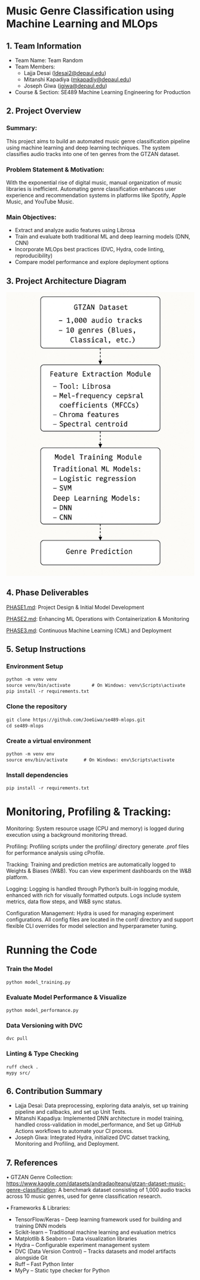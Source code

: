 # Music Genre Classification using Machine Learning and MLOps
## 1. Team Information
- Team Name: Team Random
- Team Members: 
  - Lajja Desai (ldesai2@depaul.edu)
  - Mitanshi Kapadiya (mkapadiy@depaul.edu)
  - Joseph Giwa (jgiwa@depaul.edu)
- Course & Section: SE489 Machine Learning Engineering for Production              

## 2. Project Overview
### Summary:  
  This project aims to build an automated music genre classification pipeline using machine learning and deep learning techniques. The system classifies audio tracks into one of ten genres from the GTZAN dataset.

### Problem Statement & Motivation:  
  With the exponential rise of digital music, manual organization of music libraries is inefficient. Automating genre classification enhances user experience and recommendation systems in platforms like Spotify, Apple Music, and YouTube Music.

### Main Objectives:  
  - Extract and analyze audio features using Librosa  
  - Train and evaluate both traditional ML and deep learning models (DNN, CNN)  
  - Incorporate MLOps best practices (DVC, Hydra, code linting, reproducibility)  
  - Compare model performance and explore deployment options

## 3. Project Architecture Diagram

![alt text](https://github.com/JoeGiwa/se489-mlops/blob/main/img_1.jpeg)

## 4. Phase Deliverables

[PHASE1.md](https://github.com/JoeGiwa/se489-mlops/blob/main/PHASE1.md): Project Design & Initial Model Development

[PHASE2.md](https://github.com/JoeGiwa/se489-mlops/blob/main/PHASE2.md): Enhancing ML Operations with Containerization & Monitoring

[PHASE3.md](): Continuous Machine Learning (CML) and Deployment

## 5. Setup Instructions

### Environment Setup
```
python -m venv venv
source venv/bin/activate        # On Windows: venv\Scripts\activate
pip install -r requirements.txt
```

### Clone the repository
```
git clone https://github.com/JoeGiwa/se489-mlops.git
cd se489-mlops
```
### ⁠Create a virtual environment
```
python -m venv env
source env/bin/activate      # On Windows: env\Scripts\activate
```

### Install dependencies
```
pip install -r requirements.txt
```

# Monitoring, Profiling & Tracking:

Monitoring:
System resource usage (CPU and memory) is logged during execution using a background monitoring thread.

Profiling:
Profiling scripts under the profiling/ directory generate .prof files for performance analysis using cProfile.

Tracking:
Training and prediction metrics are automatically logged to Weights & Biases (W&B). You can view experiment dashboards on the W&B platform.

Logging:
Logging is handled through Python’s built-in logging module, enhanced with rich for visually formatted outputs. Logs include system metrics, data flow steps, and W&B sync status.

Configuration Management:
Hydra is used for managing experiment configurations. All config files are located in the conf/ directory and support flexible CLI overrides for model selection and hyperparameter tuning.

# Running the Code
### Train the Model
```
python model_training.py
```
### Evaluate Model Performance & Visualize
```
python model_performance.py
```
### Data Versioning with DVC
```
dvc pull
```
### Linting & Type Checking
```
ruff check .
mypy src/
```

## 6. Contribution Summary
- Lajja Desai: Data preprocessing, exploring data analyis, set up training pipeline and callbacks, and set up Unit Tests.
- Mitanshi Kapadiya: Implemented DNN architecture in model training, handled cross-validation in model_performance, and Set up GitHub Actions workflows to automate your CI process. 
- Joseph Giwa: Integrated Hydra, initialized DVC datset tracking, Monitoring and Profiling, and Deployment.

## 7. References
•⁠  ⁠GTZAN Genre Collection: https://www.kaggle.com/datasets/andradaolteanu/gtzan-dataset-music-genre-classification: A benchmark dataset consisting of 1,000 audio tracks across 10 music genres, used for genre classification research.

•⁠  ⁠Frameworks & Libraries: 
- TensorFlow/Keras – Deep learning framework used for building and training DNN models
- Scikit-learn – Traditional machine learning and evaluation metrics
- Matplotlib & Seaborn – Data visualization libraries
- Hydra – Configurable experiment management system
- DVC (Data Version Control) – Tracks datasets and model artifacts alongside Git
- Ruff – Fast Python linter
- MyPy – Static type checker for Python
